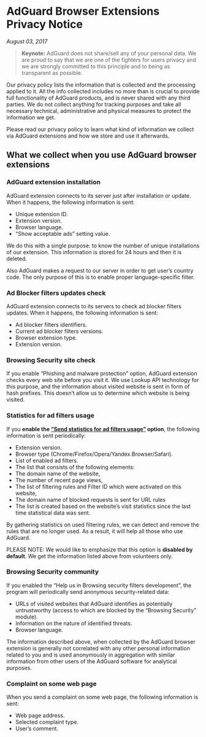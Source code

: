 # AdGuard Browser Extensions Privacy Notice
*August 03, 2017*

> **Keynote:** AdGuard does not share/sell any of your personal data. We are proud to say that we are one of the fighters for users privacy and we are strongly committed to this principle and to being as transparent as possible.

Our privacy policy lists the information that is collected and the processing applied to it. All the info collected includes no more than is crucial to provide full functionality of AdGuard products, and is never shared with any third parties. We do not collect anything for tracking purposes and take all necessary technical, administrative and physical measures to protect the information we get.

Please read our privacy policy to learn what kind of information we collect via AdGuard extensions and how we store and use it afterwards.

## What we collect when you use AdGuard browser extensions
### AdGuard extension installation
AdGuard extension connects to its server just after installation or update. When it happens, the following information is sent:
* Unique extension ID.
* Extension version.
* Browser language.
* “Show acceptable ads” setting value.

We do this with a single purpose: to know the number of unique installations of our extension. This information is stored for 24 hours and then it is deleted.

Also AdGuard makes a request to our server in order to get user’s country code. The only purpose of this is to enable proper language-specific filter.

### Ad Blocker filters updates check
AdGuard extension connects to its servers to check ad blocker filters updates. When it happens, the following information is sent:
* Ad blocker filters identifiers.
* Current ad blocker filters versions.
* Browser extension type.
* Extension version.

### Browsing Security site check
If you enable “Phishing and malware protection” option, AdGuard extension checks every web site before you visit it. We use Lookup API technology for this purpose, and the information about visited website is sent in form of hash prefixes. This doesn’t allow us to determine which website is being visited.
 
### Statistics for ad filters usage
If you **enable the [“Send statistics for ad filters usage”](https://kb.adguard.com/general/filter-rules-statistics) option**, the following information is sent periodically: 
* Extension version.
* Browser type (Chrome/Firefox/Opera/Yandex.Browser/Safari).
* List of enabled ad filters.
* The list that consists of the following elements: 
* The domain name of the website, 
* The number of recent page views, 
* The list of filtering rules and Filter ID which were activated on this website, 
* The domain name of blocked requests is sent for URL rules 
* The list is created based on the website’s visit statistics since the last time statistical data was sent.

By gathering statistics on used filtering rules, we can detect and remove the rules that are no longer used. As a result, it will help all those who use AdGuard.

PLEASE NOTE: We would like to emphasize that this option is **disabled by default**. We get the information listed above from volunteers only.

### Browsing Security community
If you enabled the “Help us in Browsing security filters development”, the program will periodically send anonymous security-related data:
* URLs of visited websites that AdGuard identifies as potentially untrustworthy (access to which are blocked by the “Browsing Security” module).
* Information on the nature of identified threats.
* Browser language.

The information described above, when collected by the AdGuard browser extension is generally not correlated with any other personal information related to you and is used anonymously in aggregation with similar information from other users of the AdGuard software for analytical purposes.

### Complaint on some web page
When you send a complaint on some web page, the following information is sent:
* Web page address.
* Selected complaint type.
* User’s comment.

